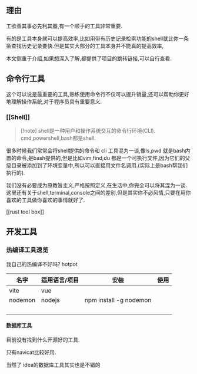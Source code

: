
## 理由

工欲善其事必先利其器,有一个顺手的工具非常重要.

有的是工具本身就可以提高效率,比如用带有历史记录检索功能的shell就比你一条条查找历史记录要快.但是其实大部分的工具本身并不能真的提高效率,

本文侧重于介绍,如果想深入了解,都提供了项目的跳转链接,可以自行查看.
## 命令行工具 

这个可以说是最重要的工具,熟练使用命令行不仅可以提升销量,还可以帮助你更好地理解操作系统,对于程序员具有重要意义.
### [[Shell]]

>[!note] shell是一种用户和操作系统交互的命令行环境(CLI). 
>cmd,powershell,bash都是shell.

很多时候我们常常会将shell提供的命令和 cli 工具混为一谈,像ls,pwd 就是bash内置的命令,是bash提供的,但是比如vim,find,du 都是一个可执行文件,因为它们的父级目录被添加到了环境变量中,所以可以直接用文件名调用.(实际上是bash帮我们执行的). 

我们没有必要成为原教旨主义,严格按照定义,在生活中,你完全可以将其混为一谈.
这里还有关于shell,terminal,console之间的差别,但是其实你不必风情,只要在用你喜欢的工具做你喜欢的事情就好了.


[[rust tool box]]
## 开发工具 

### 热编译工具速览

我自己的热编译不好吗?  hotpot


| 名字    | 适用语言/项目 | 安装                    | 使用 |
| ------- | ------------- | ----------------------- | ---- |
| vite    | vue           |                         |      |
| nodemon | nodejs        | npm install -g  nodemon |      |
|         |               |                         |      |
|         |               |                         |      |
|         |               |                         |      |
|         |               |                         |      |

#### 数据库工具

目前没有找到什么开源好的工具.

只有navicat比较好用. 

当然了 idea的数据库工具其实也是不错的